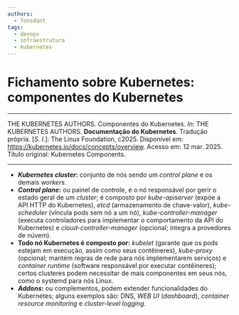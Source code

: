 ```yaml
---
authors:
  - fonsdant
tags:
  - devops
  - infraestrutura
  - kubernetes
---
```


# Fichamento sobre Kubernetes: componentes do Kubernetes

------------------------------------------------------------------------

THE KUBERNETES AUTHORS. Componentes do Kubernetes. *In*: THE KUBERNETES
AUTHORS. **Documentação do Kubernetes**. Tradução própria. \[*S. l.*\]:
The Linux Foundation, c2025. Disponível em:
https://kubernetes.io/docs/concepts/overview. Acesso em: 12 mar. 2025.
Título original: Kubernetes Components.

------------------------------------------------------------------------

<!-- truncate -->

- ***Kubernetes cluster*:** conjunto de nós sendo um *control plane* e
  os demais *workers*.
- ***Control plane*:** ou painel de controle, é o nó responsável por
  gerir o estado geral de um *cluster*; é composto por
  *kube-apiserver* (expõe a API HTTP do Kubernetes),
  *etcd* (armazenamento de chave-valor), *kube-scheduler* (víncula pods
  sem nó a um nó), *kube-controller-manager* (executa controladores para
  implementar o comportamento da API do Kubernetes) e
  *cloud-controller-manager* (opcional; integra a provedores de núvem).
- **Todo nó Kubernetes é composto por:** *kubelet* (garante que os pods
  estejam em execução, assim como seus contêineres), *kube-proxy*
  (opcional; mantém regras de rede para nós implementarem serviços) e
  *container runtime* (software responsável por executar contêineres);
  certos clusteres podem necessitar de mais componentes em seus nós,
  como o systemd para nós Linux.
- ***Addons*:** ou complementos, podem extender funcionalidades do
  Kubernetes; alguns exemplos são: DNS, *WEB UI* (*dashboard*),
  *container resource monitoring* e *cluster-level logging*.
